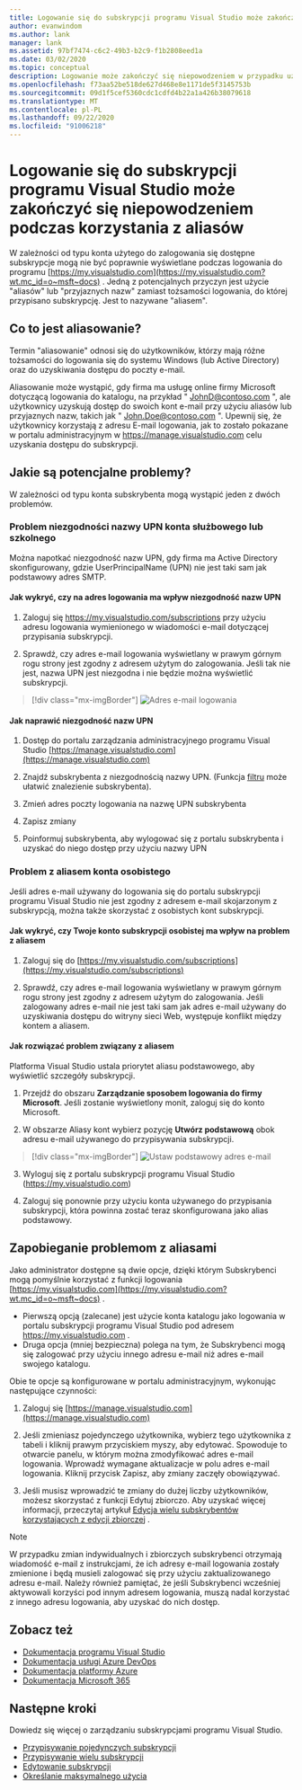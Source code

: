 ```yaml
---
title: Logowanie się do subskrypcji programu Visual Studio może zakończyć się niepowodzeniem podczas korzystania z aliasów | Microsoft Docs
author: evanwindom
ms.author: lank
manager: lank
ms.assetid: 97bf7474-c6c2-49b3-b2c9-f1b2808eed1a
ms.date: 03/02/2020
ms.topic: conceptual
description: Logowanie może zakończyć się niepowodzeniem w przypadku używania aliasów lub przyjaznych nazw
ms.openlocfilehash: f73aa52be518de627d468e8e1171de5f3145753b
ms.sourcegitcommit: 09d1f5cef5360cdc1cdfd4b22a1a426b38079618
ms.translationtype: MT
ms.contentlocale: pl-PL
ms.lasthandoff: 09/22/2020
ms.locfileid: "91006218"
---
```

# <a name="signing-into-visual-studio-subscriptions-may-fail-when-using-aliases"></a>Logowanie się do subskrypcji programu Visual Studio może zakończyć się niepowodzeniem podczas korzystania z aliasów
W zależności od typu konta użytego do zalogowania się dostępne subskrypcje mogą nie być poprawnie wyświetlane podczas logowania do programu [https://my.visualstudio.com](https://my.visualstudio.com?wt.mc_id=o~msft~docs) . Jedną z potencjalnych przyczyn jest użycie "aliasów" lub "przyjaznych nazw" zamiast tożsamości logowania, do której przypisano subskrypcję. Jest to nazywane "aliasem".

## <a name="what-is-aliasing"></a>Co to jest aliasowanie?
Termin "aliasowanie" odnosi się do użytkowników, którzy mają różne tożsamości do logowania się do systemu Windows (lub Active Directory) oraz do uzyskiwania dostępu do poczty e-mail.

Aliasowanie może wystąpić, gdy firma ma usługę online firmy Microsoft dotyczącą logowania do katalogu, na przykład " JohnD@contoso.com ", ale użytkownicy uzyskują dostęp do swoich kont e-mail przy użyciu aliasów lub przyjaznych nazw, takich jak " John.Doe@contoso.com ". Upewnij się, że użytkownicy korzystają z adresu E-mail logowania, jak to zostało pokazane w portalu administracyjnym w https://manage.visualstudio.com celu uzyskania dostępu do subskrypcji. 

## <a name="what-are-the-potential-issues"></a>Jakie są potencjalne problemy?

W zależności od typu konta subskrybenta mogą wystąpić jeden z dwóch problemów. 

### <a name="work-or-school-account-upn-mismatch-issue"></a>Problem niezgodności nazwy UPN konta służbowego lub szkolnego 
Można napotkać niezgodność nazw UPN, gdy firma ma Active Directory skonfigurowany, gdzie UserPrincipalName (UPN) nie jest taki sam jak podstawowy adres SMTP. 

#### <a name="how-to-detect-if-your-sign-in-address-is-impacted-by-a-upn-mismatch"></a>Jak wykryć, czy na adres logowania ma wpływ niezgodność nazw UPN 

1. Zaloguj się https://my.visualstudio.com/subscriptions przy użyciu adresu logowania wymienionego w wiadomości e-mail dotyczącej przypisania subskrypcji.

2. Sprawdź, czy adres e-mail logowania wyświetlany w prawym górnym rogu strony jest zgodny z adresem użytym do zalogowania.  Jeśli tak nie jest, nazwa UPN jest niezgodna i nie będzie można wyświetlić subskrypcji. 

> [!div class="mx-imgBorder"]
> ![Adres e-mail logowania](_img//aliasing/sign-in-email.png "Upewnij się, że adres e-mail wyświetlany w prawym górnym rogu jest zgodny z identyfikatorem używanym do logowania.")

#### <a name="how-to-fix-a-upn-mismatch"></a>Jak naprawić niezgodność nazw UPN

1. Dostęp do portalu zarządzania administracyjnego programu Visual Studio [https://manage.visualstudio.com](https://manage.visualstudio.com) 

2. Znajdź subskrybenta z niezgodnością nazwy UPN. (Funkcja [filtru](search-license.md) może ułatwić znalezienie subskrybenta).

3. Zmień adres poczty logowania na nazwę UPN subskrybenta 

0. Zapisz zmiany 

0. Poinformuj subskrybenta, aby wylogować się z portalu subskrybenta i uzyskać do niego dostęp przy użyciu nazwy UPN 

### <a name="personal-account-aliasing-issue"></a>Problem z aliasem konta osobistego

Jeśli adres e-mail używany do logowania się do portalu subskrypcji programu Visual Studio nie jest zgodny z adresem e-mail skojarzonym z subskrypcją, można także skorzystać z osobistych kont subskrypcji. 

#### <a name="how-to-detect-if-your-personal-subscription-account-is-impacted-by-an-aliasing-issue"></a>Jak wykryć, czy Twoje konto subskrypcji osobistej ma wpływ na problem z aliasem

1. Zaloguj się do [https://my.visualstudio.com/subscriptions](https://my.visualstudio.com/subscriptions)

0. Sprawdź, czy adres e-mail logowania wyświetlany w prawym górnym rogu strony jest zgodny z adresem użytym do zalogowania.  Jeśli zalogowany adres e-mail nie jest taki sam jak adres e-mail używany do uzyskiwania dostępu do witryny sieci Web, występuje konflikt między kontem a aliasem.

#### <a name="how-to-fix-an-alias-issue"></a>Jak rozwiązać problem związany z aliasem

Platforma Visual Studio ustala priorytet aliasu podstawowego, aby wyświetlić szczegóły subskrypcji. 

1. Przejdź do obszaru **Zarządzanie sposobem logowania do firmy Microsoft**. Jeśli zostanie wyświetlony monit, zaloguj się do konto Microsoft. 

2. W obszarze Aliasy kont wybierz pozycję **Utwórz podstawową** obok adresu e-mail używanego do przypisywania subskrypcji. 

> [!div class="mx-imgBorder"]
> ![Ustaw podstawowy adres e-mail](_img//aliasing/account-aliases.png "Użyj linku Utwórz podstawowy, aby wybrać podstawowy alias dla subskrypcji.")

3. Wyloguj się z portalu subskrypcji programu Visual Studio (https://my.visualstudio.com) 

4. Zaloguj się ponownie przy użyciu konta używanego do przypisania subskrypcji, która powinna zostać teraz skonfigurowana jako alias podstawowy. 

## <a name="preventing-aliasing-issues"></a>Zapobieganie problemom z aliasami

Jako administrator dostępne są dwie opcje, dzięki którym Subskrybenci mogą pomyślnie korzystać z funkcji logowania [https://my.visualstudio.com](https://my.visualstudio.com?wt.mc_id=o~msft~docs) .
- Pierwszą opcją (zalecane) jest użycie konta katalogu jako logowania w portalu subskrypcji programu Visual Studio pod adresem https://my.visualstudio.com .  
- Druga opcja (mniej bezpieczna) polega na tym, że Subskrybenci mogą się zalogować przy użyciu innego adresu e-mail niż adres e-mail swojego katalogu.

Obie te opcje są konfigurowane w portalu administracyjnym, wykonując następujące czynności:  
1. Zaloguj się [https://manage.visualstudio.com](https://manage.visualstudio.com) 

0. Jeśli zmieniasz pojedynczego użytkownika, wybierz tego użytkownika z tabeli i kliknij prawym przyciskiem myszy, aby edytować. Spowoduje to otwarcie panelu, w którym można zmodyfikować adres e-mail logowania. Wprowadź wymagane aktualizacje w polu adres e-mail logowania. Kliknij przycisk Zapisz, aby zmiany zaczęły obowiązywać.  

0. Jeśli musisz wprowadzić te zmiany do dużej liczby użytkowników, możesz skorzystać z funkcji Edytuj zbiorczo. Aby uzyskać więcej informacji, przeczytaj artykuł [Edycja wielu subskrybentów korzystających z edycji zbiorczej](./edit-license.md#edit-multiple-subscribers-using-bulk-edit) .

> [!NOTE]
> W przypadku zmian indywidualnych i zbiorczych subskrybenci otrzymają wiadomość e-mail z instrukcjami, że ich adresy e-mail logowania zostały zmienione i będą musieli zalogować się przy użyciu zaktualizowanego adresu e-mail. Należy również pamiętać, że jeśli Subskrybenci wcześniej aktywowali korzyści pod innym adresem logowania, muszą nadal korzystać z innego adresu logowania, aby uzyskać do nich dostęp.  

## <a name="see-also"></a>Zobacz też
- [Dokumentacja programu Visual Studio](/visualstudio/)
- [Dokumentacja usługi Azure DevOps](/azure/devops/)
- [Dokumentacja platformy Azure](/azure/)
- [Dokumentacja Microsoft 365](/microsoft-365/)


## <a name="next-steps"></a>Następne kroki
Dowiedz się więcej o zarządzaniu subskrypcjami programu Visual Studio.
- [Przypisywanie pojedynczych subskrypcji](assign-license.md)
- [Przypisywanie wielu subskrypcji](assign-license-bulk.md)
- [Edytowanie subskrypcji](edit-license.md)
- [Określanie maksymalnego użycia](maximum-usage.md)